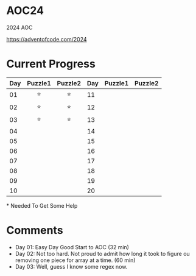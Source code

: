 # AOC24

2024 AOC 

https://adventofcode.com/2024

# Current Progress
| Day        | Puzzle1           | Puzzle2  | Day        | Puzzle1           | Puzzle2  |
| ------------- |:-------------:| :-----:| ------------- |:-------------:| :-----:|
| 01|⭐|⭐|11|            |
| 02|⭐|⭐|12 | |
| 03|⭐|⭐|13 | |
| 04|   |  |14 | |
| 05|   |  |15 | |
| 06|   |  |16 | |
| 07|   |  |17 | |
| 08|   |  |18 | |
| 09|   |  |19 | |
| 10|   |  |20 | |

\* Needed To Get Some Help

# Comments
* Day 01: Easy Day Good Start to AOC (32 min)
* Day 02: Not too hard. Not proud to admit how long it took to figure ou removing one piece for array at a time. (60 min)
* Day 03: Well, guess I know some regex now. 
